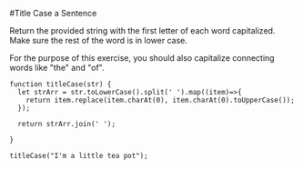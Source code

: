 #Title Case a Sentence

Return the provided string with the first letter of each word capitalized. Make sure the rest of the word is in lower case.

For the purpose of this exercise, you should also capitalize connecting words like "the" and "of".

```
function titleCase(str) {
  let strArr = str.toLowerCase().split(' ').map((item)=>{
    return item.replace(item.charAt(0), item.charAt(0).toUpperCase());
  });

  return strArr.join(' ');

}

titleCase("I'm a little tea pot");
```
